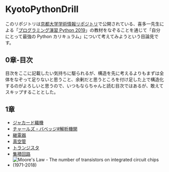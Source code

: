 # KyotoPythonDrill

このリポジトリは[京都大学学術情報リポジトリ](https://repository.kulib.kyoto-u.ac.jp/dspace/)で公開されている、喜多一先生による「[プログラミング演習 Python 2019](https://repository.kulib.kyoto-u.ac.jp/dspace/handle/2433/245698)」の教材をなぞることを通じて「自分にとって最強の Python カリキュラム」について考えてみようという目論見です。

## 0章-目次

目次をここに記載したい気持ちに駆られるが、構造を先に考えるよりもまずは全体をなぞって足りないと思うこと、余剰だと思うところを付け足した上で構造化するのがよろしいと思うので、いつもならちゃんと読む目次ではあるが、敢えてスキップすることとした。

## 1章

* [ジャカード織機](https://ja.wikipedia.org/wiki/%E3%82%B8%E3%83%A3%E3%82%AB%E3%83%BC%E3%83%89%E7%B9%94%E6%A9%9F)
* [チャールズ・バベッジ#解析機関](https://ja.wikipedia.org/wiki/%E3%83%81%E3%83%A3%E3%83%BC%E3%83%AB%E3%82%BA%E3%83%BB%E3%83%90%E3%83%99%E3%83%83%E3%82%B8#%E8%A7%A3%E6%9E%90%E6%A9%9F%E9%96%A2)
* [継電器](https://ja.wikipedia.org/wiki/%E7%B6%99%E9%9B%BB%E5%99%A8)
* [真空管](https://ja.wikipedia.org/wiki/%E7%9C%9F%E7%A9%BA%E7%AE%A1)
* [トランジスタ](https://ja.wikipedia.org/wiki/%E3%83%88%E3%83%A9%E3%83%B3%E3%82%B8%E3%82%B9%E3%82%BF)
* [集積回路](https://ja.wikipedia.org/wiki/%E9%9B%86%E7%A9%8D%E5%9B%9E%E8%B7%AF)
* ![Moore's Law - The number of transistors on integrated circuit chips (1971-2018)](https://en.wikipedia.org/wiki/Transistor_count#/media/File:Moore's_Law_Transistor_Count_1971-2018.png)

